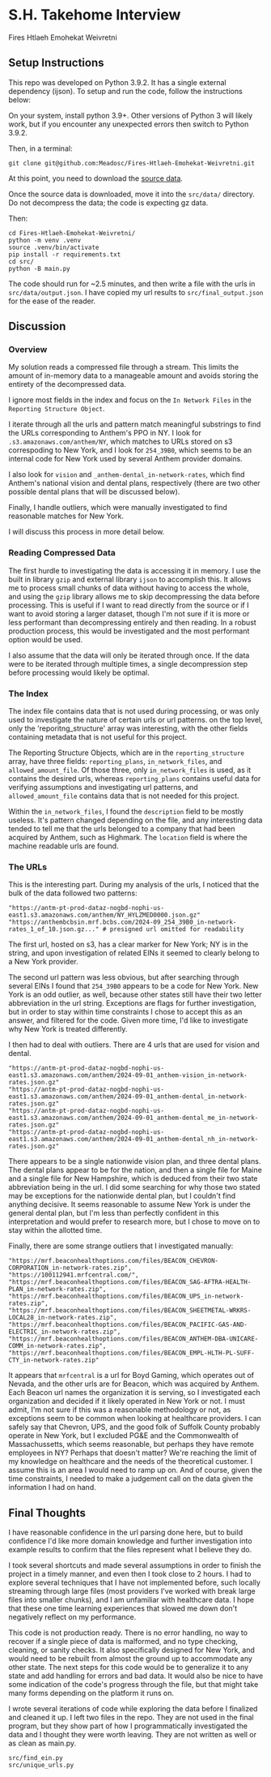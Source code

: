 # S.H. Takehome Interview
Fires Htlaeh Emohekat Weivretni

## Setup Instructions
This repo was developed on Python 3.9.2. It has a single external dependency (ijson). To setup and run the code, follow the instructions below:

On your system, install python 3.9+. Other versions of Python 3 will likely work, but if you encounter any unexpected errors then switch to Python 3.9.2.

Then, in a terminal:
```
git clone git@github.com:Meadosc/Fires-Htlaeh-Emohekat-Weivretni.git
```

At this point, you need to download the [source data](https://antm-pt-prod-dataz-nogbd-nophi-us-east1.s3.amazonaws.com/anthem/2024-09-01_anthem_index.json.gz).

Once the source data is downloaded, move it into the `src/data/` directory. Do not decompress the data; the code is expecting gz data.

Then:
```
cd Fires-Htlaeh-Emohekat-Weivretni/
python -m venv .venv
source .venv/bin/activate
pip install -r requirements.txt
cd src/
python -B main.py
```

The code should run for ~2.5 minutes, and then write a file with the urls in `src/data/output.json`. I have copied my url results to `src/final_output.json` for the ease of the reader.



## Discussion

### Overview

My solution reads a compressed file through a stream. This limits the amount of in-memory data to a manageable amount and avoids storing the entirety of the decompressed data. 

I ignore most fields in the index and focus on the `In Network Files` in the `Reporting Structure Object`. 

I iterate through all the urls and pattern match meaningful substrings to find the URLs corresponding to Anthem's PPO in NY. I look for `.s3.amazonaws.com/anthem/NY`, which matches to URLs stored on s3 correspoding to New York, and I look for `254_39B0`, which seems to be an internal code for New York used by several Anthem provider domains. 

I also look for `vision` and `_anthem-dental_in-network-rates`, which find Anthem's national vision and dental plans, respectively (there are two other possible dental plans that will be discussed below). 

Finally, I handle outliers, which were manually investigated to find reasonable matches for New York.

I will discuss this process in more detail below.

### Reading Compressed Data

The first hurdle to investigating the data is accessing it in memory. I use the built in library `gzip` and external library `ijson` to accomplish this. It allows me to process small chunks of data without having to access the whole, and using the `gzip` library allows me to skip decompressing the data before processing. This is useful if I want to read directly from the source or if I want to avoid storing a larger dataset, though I'm not sure if it is more or less performant than decompressing entirely and then reading. In a robust production process, this would be investigated and the most performant option would be used.

I also assume that the data will only be iterated  through once. If the data were to be iterated through multiple times, a single decompression step before processing would likely be optimal.

### The Index

The index file contains data that is not used during processing, or was only used to investigate the nature of certain urls or url patterns. on the top level, only the 'reporitng_structure' array was interesting, with the other fields containing metadata that is not useful for this project. 

The Reporting Structure Objects, which are in the `reporting_structure` array, have three fields: `reporting_plans`, `in_network_files`, and `allowed_amount_file`. Of those three, only `in_network_files` is used, as it contains the desired urls, whereas `reporting_plans` contains useful data for verifying assumptions and investigating url patterns, and `allowed_amount_file` contains data that is not needed for this project.

Within the `in_network_files`, I found the `description` field to be mostly useless. It's pattern changed depending on the file, and any interesting data tended to tell me that the urls belonged to a company that had been acquired by Anthem, such as Highmark. The `location` field is where the machine readable urls are found.

### The URLs

This is the interesting part. During my analysis of the urls, I noticed that the bulk of the data followed two patterns:
```
"https://antm-pt-prod-dataz-nogbd-nophi-us-east1.s3.amazonaws.com/anthem/NY_HYLZMED0000.json.gz"
"https://anthembcbsin.mrf.bcbs.com/2024-09_254_39B0_in-network-rates_1_of_10.json.gz..." # presigned url omitted for readability
```
The first url, hosted on s3, has a clear marker for New York; NY is in the string, and upon investigation of related EINs it seemed to clearly belong to a New York provider.

The second url pattern was less obvious, but after searching through several EINs I found that `254_39B0` appears to be a code for New York. New York is an odd outlier, as well, because other states still have their two letter abbreviation in the url string. Exceptions are flags for further investigation, but in order to stay within time constraints I chose to accept this as an answer, and filtered for the code. Given more time, I'd like to investigate why New York is treated differently.

I then had to deal with outliers. There are 4 urls that are used for vision and dental.
```
"https://antm-pt-prod-dataz-nogbd-nophi-us-east1.s3.amazonaws.com/anthem/2024-09-01_anthem-vision_in-network-rates.json.gz"
"https://antm-pt-prod-dataz-nogbd-nophi-us-east1.s3.amazonaws.com/anthem/2024-09-01_anthem-dental_in-network-rates.json.gz"
"https://antm-pt-prod-dataz-nogbd-nophi-us-east1.s3.amazonaws.com/anthem/2024-09-01_anthem-dental_me_in-network-rates.json.gz"
"https://antm-pt-prod-dataz-nogbd-nophi-us-east1.s3.amazonaws.com/anthem/2024-09-01_anthem-dental_nh_in-network-rates.json.gz"
```
There appears to be a single nationwide vision plan, and three dental plans. The dental plans appear to be for the nation, and then a single file for Maine and a single file for New Hampshire, which is deduced from their two state abbreviation being in the url. I did some searching for why those two stated may be exceptions for the nationwide dental plan, but I couldn't find anything decisive. It seems reasonable to assume New York is under the general dental plan, but I'm less than perfectly confident in this interpretation and would prefer to research more, but I chose to move on to stay within the allotted time.

Finally, there are some strange outliers that I investigated manually:
```
"https://mrf.beaconhealthoptions.com/files/BEACON_CHEVRON-CORPORATION_in-network-rates.zip",
"https://100112941.mrfcentral.com/",
"https://mrf.beaconhealthoptions.com/files/BEACON_SAG-AFTRA-HEALTH-PLAN_in-network-rates.zip",
"https://mrf.beaconhealthoptions.com/files/BEACON_UPS_in-network-rates.zip",
"https://mrf.beaconhealthoptions.com/files/BEACON_SHEETMETAL-WRKRS-LOCAL28_in-network-rates.zip",
"https://mrf.beaconhealthoptions.com/files/BEACON_PACIFIC-GAS-AND-ELECTRIC_in-network-rates.zip",
"https://mrf.beaconhealthoptions.com/files/BEACON_ANTHEM-DBA-UNICARE-COMM_in-network-rates.zip",
"https://mrf.beaconhealthoptions.com/files/BEACON_EMPL-HLTH-PL-SUFF-CTY_in-network-rates.zip"
```
It appears that `mrfcentral` is a url for Boyd Gaming, which operates out of Nevada, and the other urls are for Beacon, which was acquired by Anthem. Each Beacon url names the organization it is serving, so I investigated each organization and decided if it likely operated in New York or not. I must admit, I'm not sure if this was a reasonable methodology or not, as exceptions seem to be common when looking at healthcare providers. I can safely say that Chevron, UPS, and the good folk of Suffolk County probably operate in New York, but I excluded PG&E and the Commonwealth of Massachussetts, which seems reasonable, but perhaps they have remote employees in NY? Perhaps that doesn't matter? We're reaching the limit of my knowledge on healthcare and the needs of the theoretical customer. I assume this is an area I would need to ramp up on. And of course, given the time constraints, I needed to make a judgement call on the data given the information I had on hand.


## Final Thoughts

I have reasonable confidence in the url parsing done here, but to build confidence I'd like more domain knowledge and further investigation into example results to confirm that the files represent what I believe they do. 

I took several shortcuts and made several assumptions in order to finish the project in a timely manner, and even then I took close to 2 hours. I had to explore several techniques that I have not implemented before, such locally streaming through large files (most providers I've worked with break large files into smaller chunks), and I am unfamiliar with healthcare data. I hope that these one time learning experiences that slowed me down don't negatively reflect on my performance.

This code is not production ready. There is no error handling, no way to recover if a single piece of data is malformed, and no type checking, cleaning, or sanity checks. It also specifically designed for New York, and would need to be rebuilt from almost the ground up to accommodate any other state. The next steps for this code would be to generalize it to any state and add handling for errors and bad data. It would also be nice to have some indication of the code's progress through the file, but that might take many forms depending on the platform it runs on.

I wrote several iterations of code while exploring the data before I finalized and cleaned it up. I left two files in the repo. They are not used in the final program, but they show part of how I programmatically investigated the data and I thought they were worth leaving. They are not written as well or as clean as main.py.
```
src/find_ein.py
src/unique_urls.py
```
